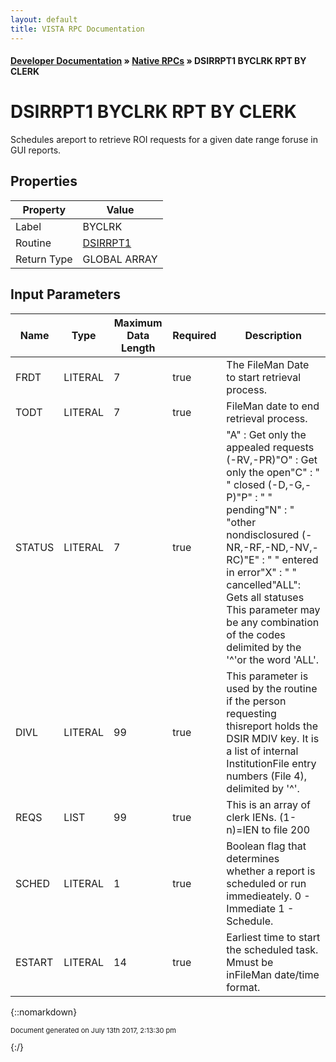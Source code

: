 ```yaml
---
layout: default
title: VISTA RPC Documentation
---
```


#### [Developer Documentation](../index) &#187; [Native RPCs](TableOfContents) &#187; DSIRRPT1 BYCLRK RPT BY CLERK<br/>
# DSIRRPT1 BYCLRK RPT BY CLERK

Schedules areport to retrieve ROI requests for a given date range foruse in GUI reports.

## Properties

Property | Value
--- | ---
Label | BYCLRK
Routine | [DSIRRPT1](http://code.osehra.org/dox/Routine_DSIRRPT1_source.html)
Return Type | GLOBAL ARRAY


## Input Parameters

Name | Type | Maximum Data Length | Required | Description
--- | --- | --- | --- | ---
FRDT | LITERAL | 7 | true | The FileMan Date to start retrieval process.
TODT | LITERAL | 7 | true | FileMan date to end retrieval process.
STATUS | LITERAL | 7 | true | &quot;A&quot;  : Get only the appealed requests  (-RV,-PR)&quot;O&quot;  : Get only the open&quot;C&quot;  : &quot;          &quot; closed  (-D,-G,-P)&quot;P&quot;  : &quot;          &quot; pending&quot;N&quot;  : &quot;          &quot;other nondisclosured (-NR,-RF,-ND,-NV,-RC)&quot;E&quot;  : &quot;          &quot; entered in error&quot;X&quot;  : &quot;          &quot; cancelled&quot;ALL&quot;: Gets all statuses This parameter may be any combination of the codes delimited by the &#x27;^&#x27;or the word &#x27;ALL&#x27;.
DIVL | LITERAL | 99 | true | This parameter is used by the routine if the person requesting thisreport holds the DSIR MDIV key.  It is a list of internal InstitutionFile entry numbers (File 4), delimited by &#x27;^&#x27;.
REQS | LIST | 99 | true | This is an array of clerk IENs.        (1-n)&#x3D;IEN to file 200
SCHED | LITERAL | 1 | true | Boolean flag that determines whether a report is scheduled or run immedieately. 0 - Immediate  1 - Schedule.
ESTART | LITERAL | 14 | true | Earliest time to start the scheduled task.  Mmust be inFileMan date/time format. 



{::nomarkdown} <br/><p style="font-size: 11px">Document generated on July 13th 2017, 2:13:30 pm</p>{:/}